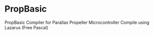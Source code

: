 # PropBasic
PropBasic Compiler for Parallax Propeller Microcontroller
Compile using Lazarus (Free Pascal)
